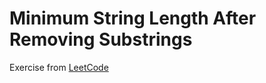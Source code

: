# Minimum String Length After Removing Substrings
Exercise from [LeetCode](https://leetcode.com/problems/minimum-string-length-after-removing-substrings/description/)